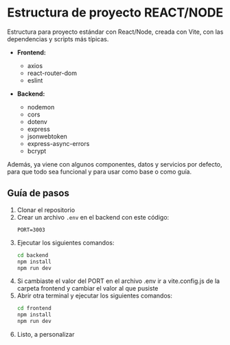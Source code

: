 # Estructura de proyecto REACT/NODE

Estructura para proyecto estándar con React/Node, creada con Vite, con las dependencias y scripts más típicas.

- **Frontend:**
  - axios
  - react-router-dom
  - eslint

- **Backend:**
  - nodemon
  - cors
  - dotenv
  - express
  - jsonwebtoken
  - express-async-errors
  - bcrypt

Además, ya viene con algunos componentes, datos y servicios por defecto, para que todo sea funcional y para usar como base o como guía.

## Guía de pasos

1. Clonar el repositorio
2. Crear un archivo `.env` en el backend con este código:
    ```
    PORT=3003
    ```
3. Ejecutar los siguientes comandos:
    ```bash
    cd backend
    npm install
    npm run dev
    ```
4. Si cambiaste el valor del PORT en el archivo .env ir a vite.config.js de la carpeta frontend y cambiar el valor al que pusiste
5. Abrir otra terminal y ejecutar los siguientes comandos:
    ```bash
    cd frontend
    npm install
    npm run dev
    ```
6. Listo, a personalizar
